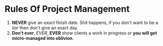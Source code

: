 # Rules Of Project Management

 1. **NEVER** give an *exact* finish date. Shit happens, if you don't want to
  be a *liar* then don't give an exact day.
 2. **Don't ever**, *EVER*, **EVER** show clients a work in progress or **you will get
 micro-managed into oblivion**.
